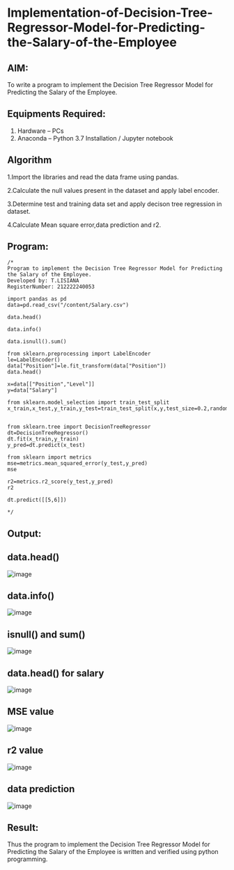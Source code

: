 # Implementation-of-Decision-Tree-Regressor-Model-for-Predicting-the-Salary-of-the-Employee

## AIM:
To write a program to implement the Decision Tree Regressor Model for Predicting the Salary of the Employee.

## Equipments Required:
1. Hardware – PCs
2. Anaconda – Python 3.7 Installation / Jupyter notebook

## Algorithm
1.Import the libraries and read the data frame using pandas.

2.Calculate the null values present in the dataset and apply label encoder.

3.Determine test and training data set and apply decison tree regression in dataset.

4.Calculate Mean square error,data prediction and r2.


## Program:
```
/*
Program to implement the Decision Tree Regressor Model for Predicting the Salary of the Employee.
Developed by: T.LISIANA
RegisterNumber: 212222240053 

import pandas as pd
data=pd.read_csv("/content/Salary.csv")

data.head()

data.info()

data.isnull().sum()

from sklearn.preprocessing import LabelEncoder
le=LabelEncoder()
data["Position"]=le.fit_transform(data["Position"])
data.head()

x=data[["Position","Level"]]
y=data["Salary"]

from sklearn.model_selection import train_test_split
x_train,x_test,y_train,y_test=train_test_split(x,y,test_size=0.2,random_state=2)


from sklearn.tree import DecisionTreeRegressor
dt=DecisionTreeRegressor()
dt.fit(x_train,y_train)
y_pred=dt.predict(x_test)

from sklearn import metrics
mse=metrics.mean_squared_error(y_test,y_pred)
mse

r2=metrics.r2_score(y_test,y_pred)
r2

dt.predict([[5,6]])
  
*/
```

## Output:

## data.head()
![image](https://github.com/lisianathiruselvan/Implementation-of-Decision-Tree-Regressor-Model-for-Predicting-the-Salary-of-the-Employee/assets/119389971/ef2619ec-2de6-4049-a017-64e6c7b27819)


## data.info()
![image](https://github.com/lisianathiruselvan/Implementation-of-Decision-Tree-Regressor-Model-for-Predicting-the-Salary-of-the-Employee/assets/119389971/9a366b78-2929-48b9-baa8-8a599275f2d5)


## isnull() and sum()
![image](https://github.com/lisianathiruselvan/Implementation-of-Decision-Tree-Regressor-Model-for-Predicting-the-Salary-of-the-Employee/assets/119389971/993c3d1f-b238-4ab7-b2d5-db58f4466165)


## data.head() for salary
![image](https://github.com/lisianathiruselvan/Implementation-of-Decision-Tree-Regressor-Model-for-Predicting-the-Salary-of-the-Employee/assets/119389971/c1512bcf-f710-433c-9dca-bc87834b6a43)


## MSE value
![image](https://github.com/lisianathiruselvan/Implementation-of-Decision-Tree-Regressor-Model-for-Predicting-the-Salary-of-the-Employee/assets/119389971/6328c457-7a29-44be-9c90-834a19865fbd)


## r2 value
![image](https://github.com/lisianathiruselvan/Implementation-of-Decision-Tree-Regressor-Model-for-Predicting-the-Salary-of-the-Employee/assets/119389971/75bfe89a-2574-42f5-b7fd-b95b2b403cd3)

## data prediction
![image](https://github.com/lisianathiruselvan/Implementation-of-Decision-Tree-Regressor-Model-for-Predicting-the-Salary-of-the-Employee/assets/119389971/6b30a32d-c62d-4dce-a888-74d15a4ff736)




## Result:
Thus the program to implement the Decision Tree Regressor Model for Predicting the Salary of the Employee is written and verified using python programming.
